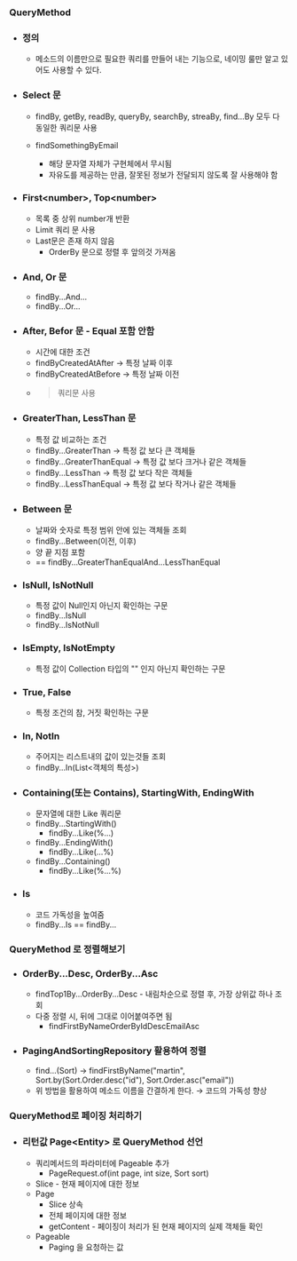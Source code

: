### QueryMethod

- ### 정의
    - 메소드의 이름만으로 필요한 쿼리를 만들어 내는 기능으로, 네이밍 룰만 알고 있어도 사용할 수 있다.

- ### Select 문
    - findBy, getBy, readBy, queryBy, searchBy, streaBy, find...By 모두 다 동일한 쿼리문 사용
    
    - findSomethingByEmail
        - 해당 문자열 자체가 구현체에서 무시됨
        - 자유도를 제공하는 만큼, 잘못된 정보가 전달되지 않도록 잘 사용해야 함

- ### First\<number>, Top\<number> 
    - 목록 중 상위 number개 반환
    - Limit 쿼리 문 사용
    - Last문은 존재 하지 않음
        - OrderBy 문으로 정렬 후 앞의것 가져옴

- ### And, Or 문
    - findBy...And...
    - findBy...Or...

- ### After, Befor 문 - Equal 포함 안함
    - 시간에 대한 조건 
    - findByCreatedAtAfter → 특정 날짜 이후
    - findByCreatedAtBefore → 특정 날짜 이전
    - > 쿼리문 사용

- ### GreaterThan, LessThan 문
    - 특정 값 비교하는 조건
    - findBy...GreaterThan → 특정 값 보다 큰 객체들
    - findBy...GreaterThanEqual → 특정 값 보다 크거나 같은 객체들
    - findBy...LessThan → 특정 값 보다 작은 객체들
    - findBy...LessThanEqual → 특정 값 보다 작거나 같은 객체들

- ### Between 문
    - 날짜와 숫자로 특정 범위 안에 있는 객체들 조회
    - findBy...Between(이전, 이후)
    - 양 끝 지점 포함
    - == findBy...GreaterThanEqualAnd...LessThanEqual

- ### IsNull, IsNotNull
    - 특정 값이 Null인지 아닌지 확인하는 구문
    - findBy...IsNull
    - findBy...IsNotNull

- ### IsEmpty, IsNotEmpty
    - 특정 값이 Collection 타입의 "" 인지 아닌지 확인하는 구문

- ### True, False
    - 특정 조건의 참, 거짓 확인하는 구문

- ### In, NotIn
    - 주어지는 리스트내의 값이 있는것들 조회
    - findBy...In(List<객체의 특성>)

- ### Containing(또는 Contains), StartingWith, EndingWith
    - 문자열에 대한 Like 쿼리문
    - findBy...StartingWith()
        - findBy...Like(%...)
    - findBy...EndingWith()
        - findBy...Like(...%)
    - findBy...Containing()
        - findBy...Like(%...%)

- ### Is
    - 코드 가독성을 높여줌
    - findBy...Is == findBy...

### QueryMethod 로 정렬해보기
- ### OrderBy...Desc, OrderBy...Asc
    - findTop1By...OrderBy...Desc - 내림차순으로 정렬 후, 가장 상위값 하나 조회
    - 다중 정렬 시, 뒤에 그대로 이어붙여주면 됨
        - findFirstByNameOrderByIdDescEmailAsc

- ### PagingAndSortingRepository 활용하여 정렬
    - find...(Sort) → findFirstByName("martin", Sort.by(Sort.Order.desc("id"), Sort.Order.asc("email"))
    - 위 방법을 활용하여 메소드 이름을 간결하게 한다. → 코드의 가독성 향상

### QueryMethod로 페이징 처리하기
- ### 리턴값 Page\<Entity> 로 QueryMethod 선언
    - 쿼리메서드의 파라미터에 Pageable 추가
        - PageRequest.of(int page, int size, Sort sort)
    - Slice - 현재 페이지에 대한 정보
    - Page 
        - Slice 상속
        - 전체 페이지에 대한 정보
        - getContent - 페이징이 처리가 된 현재 페이지의 실제 객체들 확인
    - Pageable
        - Paging 을 요청하는 값
